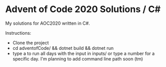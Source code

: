 # Advent of Code 2020 Solutions / C#

My solutions for AOC2020 written in C#. 

Instructions: 
- Clone the project
- cd adventofCode/ && dotnet build && dotnet run
- type a to run all days with the input in inputs/ or type a number for a specific day. I'm planning to add command line path soon (tm)
